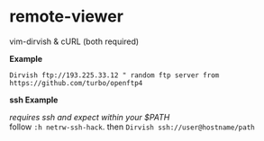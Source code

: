 # remote-viewer
vim-dirvish &amp; cURL (both required)

**Example**

`Dirvish ftp://193.225.33.12 " random ftp server from https://github.com/turbo/openftp4`

**ssh Example**

*requires ssh and expect within your $PATH*<br>
follow `:h netrw-ssh-hack`. then `Dirvish ssh://user@hostname/path`


